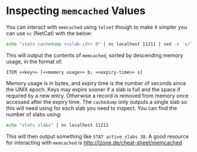 # Inspecting `memcached` Values

You can interact with `memcached` using `telnet` though to make it simpler you can use `nc` (NetCat) with the below:

```bash
echo "stats cachedump <<slab-id>> 0" | nc localhost 11211 | sed -e 's/\[/\[ /g' | sort -k4 -rn | more
```

This will output the contents of `memcached`, sorted by descending memory usage, in the format of:

```
ITEM <<key>> [<<memory usage>> b; <<expiry-time>> s]
```

Memory usage is in bytes, and expiry time is the number of seconds since the UNIX epoch. Keys may expire sooner if a slab is full and the space if required by a new entry. Otherwise a record is removed from memory once accessed after the expiry time. The `cachedump` only outputs a single slab so this will need using for each slab you need to inspect. You can find the number of slabs using:

```bash
echo "stats slabs" | nc localhost 11211
```

This will then output something like `STAT active_slabs 38`. A good resource for interacting with `memcached` is http://lzone.de/cheat-sheet/memcached
